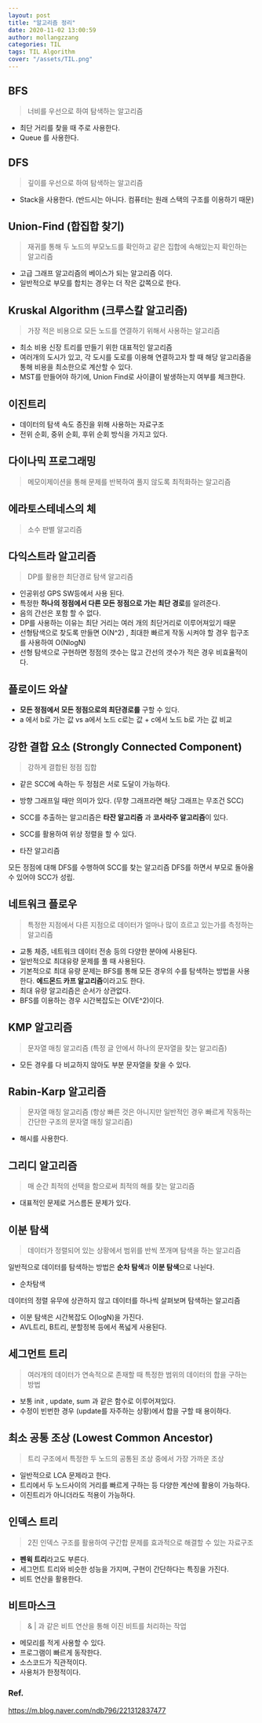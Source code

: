 ```yaml
---
layout: post
title: "알고리즘 정리"
date: 2020-11-02 13:00:59
author: mollangzzang
categories: TIL
tags: TIL Algorithm
cover: "/assets/TIL.png"
---
```


## BFS

> 너비를 우선으로 하여 탐색하는 알고리즘

- 최단 거리를 찾을 때 주로 사용한다.
- Queue 를 사용한다.

## DFS

> 깊이를 우선으로 하여 탐색하는 알고리즘

- Stack을 사용한다. (반드시는 아니다. 컴퓨터는 원래 스택의 구조를 이용하기 때문)

## Union-Find (합집합 찾기)

> 재귀를 통해 두 노드의 부모노드를 확인하고 같은 집합에 속해있는지 확인하는 알고리즘

- 고급 그래프 알고리즘의 베이스가 되는 알고리즘 이다.
- 일반적으로 부모를 합치는 경우는 더 작은 값쪽으로 한다.

## Kruskal Algorithm (크루스칼 알고리즘)

> 가장 적은 비용으로 모든 노드를 연결하기 위해서 사용하는 알고리즘

- 최소 비용 신장 트리를 만들기 위한 대표적인 알고리즘
- 여러개의 도시가 있고, 각 도시를 도로를 이용해 연결하고자 할 때 해당 알고리즘을 통해 비용을 최소한으로 계산할 수 있다.
- MST를 만들어야 하기에, Union Find로 사이클이 발생하는지 여부를 체크한다.

## 이진트리

- 데이터의 탐색 속도 증진을 위해 사용하는 자료구조
- 전위 순회, 중위 순회, 후위 순회 방식을 가지고 있다.

## 다이나믹 프로그래밍

> 메모이제이션을 통해 문제를 반복하여 풀지 않도록 최적화하는 알고리즘

## 에라토스테네스의 체

> 소수 판별 알고리즘

## 다익스트라 알고리즘

> DP를 활용한 최단경로 탐색 알고리즘

- 인공위성 GPS SW등에서 사용 된다.
- 특정한 **하나의 정점에서 다른 모든 정점으로 가는 최단 경로**를 알려준다.
- 음의 간선은 포함 할 수 없다.
- DP를 사용하는 이유는 최단 거리는 여러 개의 최단거리로 이루어져있기 때문
- 선형탐색으로 찾도록 만들면 O(N^2) , 최대한 빠르게 작동 시켜야 할 경우 힙구조를 사용하여 O(NlogN)
- 선형 탐색으로 구현하면 정점의 갯수는 많고 간선의 갯수가 적은 경우 비효율적이다.

## 플로이드 와샬

- **모든 정점에서 모든 정점으로의 최단경로를** 구할 수 있다.
- a 에서 b로 가는 값 vs a에서 노드 c로는 값 + c에서 노드 b로 가는 값 비교

## 강한 결합 요소 (Strongly Connected Component)

> 강하게 결합된 정점 집합

- 같은 SCC에 속하는 두 정점은 서로 도달이 가능하다.
- 방향 그래프일 때만 의미가 있다. (무향 그래프라면 해당 그래프는 무조건 SCC)
- SCC를 추출하는 알고리즘은 **타잔 알고리즘** 과 **코사라주 알고리즘**이 있다.
- SCC를 활용하여 위상 정렬을 할 수 있다.

- 타잔 알고리즘

모든 정점에 대해 DFS를 수행하여 SCC를 찾는 알고리즘
DFS를 하면서 부모로 돌아올 수 있어야 SCC가 성립.

## 네트워크 플로우

> 특정한 지점에서 다른 지점으로 데이터가 얼마나 많이 흐르고 있는가를 측정하는 알고리즘

- 교통 체증, 네트워크 데이터 전송 등의 다양한 분야에 사용된다.
- 일반적으로 최대유량 문제를 풀 때 사용된다.
- 기본적으로 최대 유량 문제는 BFS를 통해 모든 경우의 수를 탐색하는 방법을 사용한다. **에드몬드 카프 알고리즘**이라고도 한다.
- 최대 유량 알고리즘은 순서가 상관없다.
- BFS를 이용하는 경우 시간복잡도는 O(VE^2)이다.

## KMP 알고리즘

> 문자열 매칭 알고리즘 (특정 글 안에서 하나의 문자열을 찾는 알고리즘)

- 모든 경우를 다 비교하지 않아도 부분 문자열을 찾을 수 있다.

## Rabin-Karp 알고리즘

> 문자열 매칭 알고리즘 (항상 빠른 것은 아니지만 일반적인 경우 빠르게 작동하는 간단한 구조의 문자열 매칭 알고리즘)

- 해시를 사용한다.

## 그리디 알고리즘

> 매 순간 최적의 선택을 함으로써 최적의 해를 찾는 알고리즘

- 대표적인 문제로 거스름돈 문제가 있다.

## 이분 탐색

> 데이터가 정렬되어 있는 상황에서 범위를 반씩 쪼개며 탐색을 하는 알고리즘

일반적으로 데이터를 탐색하는 방법은 **순차 탐색**과 **이분 탐색**으로 나뉜다.

- 순차탐색

데이터의 정렬 유무에 상관하지 않고 데이터를 하나씩 살펴보며 탐색하는 알고리즘

- 이분 탐색은 시간복잡도 O(logN)을 가진다.
- AVL트리, B트리, 분할정복 등에서 폭넓게 사용된다.

## 세그먼트 트리

> 여러개의 데이터가 연속적으로 존재할 때 특정한 범위의 데이터의 합을 구하는 방법

- 보통 init , update, sum 과 같은 함수로 이루어져있다.
- 수정이 빈번한 경우 (update를 자주하는 상황)에서 합을 구할 때 용이하다.

## 최소 공통 조상 (Lowest Common Ancestor)

> 트리 구조에서 특정한 두 노드의 공통된 조상 중에서 가장 가까운 조상

- 일반적으로 LCA 문제라고 한다.
- 트리에서 두 노드사이의 거리를 빠르게 구하는 등 다양한 계산에 활용이 가능하다.
- 이진트리가 아니더라도 적용이 가능하다.

## 인덱스 트리

> 2진 인덱스 구조를 활용하여 구간합 문제를 효과적으로 해결할 수 있는 자료구조

- **펜윅 트리**라고도 부른다.
- 세그먼트 트리와 비슷한 성능을 가지며, 구현이 간단하다는 특징을 가진다.
- 비트 연산을 활용한다.

## 비트마스크

> & | 과 같은 비트 연산을 통해 이진 비트를 처리하는 작업

- 메모리를 적게 사용할 수 있다.
- 프로그램이 빠르게 동작한다.
- 소스코드가 직관적이다.
- 사용처가 한정적이다.

### Ref.

https://m.blog.naver.com/ndb796/221312837477
